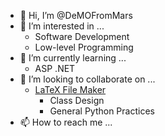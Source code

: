 - 👋 Hi, I’m @DeMOFromMars
- 👀 I’m interested in ...
    - Software Development
    - Low-level Programming
- 🌱 I’m currently learning ...
    - ASP .NET
- 💞️ I’m looking to collaborate on ...
    - [LaTeX File Maker](https://github.com/DeMOFromMars/LaTex-File-Maker)
      - Class Design
      - General Python Practices
- 📫 How to reach me ...

<!--
DeMOFromMars/DeMOFromMars is a ✨ special ✨ repository because its `README.md` (this file) appears on your GitHub profile.
You can click the Preview link to take a look at your changes.
--->
